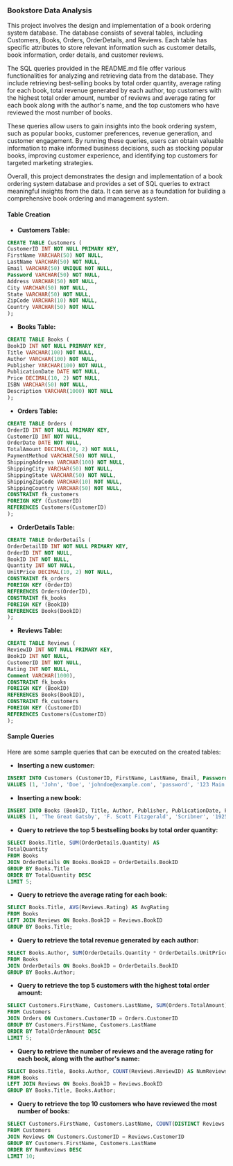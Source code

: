 ### Bookstore Data Analysis

This project involves the design and implementation of a book ordering system database. The database consists of several tables, including Customers, Books, Orders, OrderDetails, and Reviews. Each table has specific attributes to store relevant information such as customer details, book information, order details, and customer reviews.

The SQL queries provided in the README.md file offer various functionalities for analyzing and retrieving data from the database. They include retrieving best-selling books by total order quantity, average rating for each book, total revenue generated by each author, top customers with the highest total order amount, number of reviews and average rating for each book along with the author's name, and the top customers who have reviewed the most number of books.

These queries allow users to gain insights into the book ordering system, such as popular books, customer preferences, revenue generation, and customer engagement. By running these queries, users can obtain valuable information to make informed business decisions, such as stocking popular books, improving customer experience, and identifying top customers for targeted marketing strategies.

Overall, this project demonstrates the design and implementation of a book ordering system database and provides a set of SQL queries to extract meaningful insights from the data. It can serve as a foundation for building a comprehensive book ordering and management system.

#### Table Creation

- **Customers Table:**
```sql
CREATE TABLE Customers (
CustomerID INT NOT NULL PRIMARY KEY,
FirstName VARCHAR(50) NOT NULL,
LastName VARCHAR(50) NOT NULL,
Email VARCHAR(50) UNIQUE NOT NULL,
Password VARCHAR(50) NOT NULL,
Address VARCHAR(50) NOT NULL,
City VARCHAR(50) NOT NULL,
State VARCHAR(50) NOT NULL,
ZipCode VARCHAR(10) NOT NULL,
Country VARCHAR(50) NOT NULL
);
```

- **Books Table:**
```sql
CREATE TABLE Books (
BookID INT NOT NULL PRIMARY KEY,
Title VARCHAR(100) NOT NULL,
Author VARCHAR(100) NOT NULL,
Publisher VARCHAR(100) NOT NULL,
PublicationDate DATE NOT NULL,
Price DECIMAL(10, 2) NOT NULL,
ISBN VARCHAR(50) NOT NULL,
Description VARCHAR(1000) NOT NULL
);
```

- **Orders Table:**
```sql
CREATE TABLE Orders (
OrderID INT NOT NULL PRIMARY KEY,
CustomerID INT NOT NULL,
OrderDate DATE NOT NULL,
TotalAmount DECIMAL(10, 2) NOT NULL,
PaymentMethod VARCHAR(50) NOT NULL,
ShippingAddress VARCHAR(100) NOT NULL,
ShippingCity VARCHAR(50) NOT NULL,
ShippingState VARCHAR(50) NOT NULL,
ShippingZipCode VARCHAR(10) NOT NULL,
ShippingCountry VARCHAR(50) NOT NULL,
CONSTRAINT fk_customers
FOREIGN KEY (CustomerID)
REFERENCES Customers(CustomerID)
);
```

- **OrderDetails Table:**
```sql
CREATE TABLE OrderDetails (
OrderDetailID INT NOT NULL PRIMARY KEY,
OrderID INT NOT NULL,
BookID INT NOT NULL,
Quantity INT NOT NULL,
UnitPrice DECIMAL(10, 2) NOT NULL,
CONSTRAINT fk_orders
FOREIGN KEY (OrderID)
REFERENCES Orders(OrderID),
CONSTRAINT fk_books
FOREIGN KEY (BookID)
REFERENCES Books(BookID)
);
```

- **Reviews Table:**
```sql
CREATE TABLE Reviews (
ReviewID INT NOT NULL PRIMARY KEY,
BookID INT NOT NULL,
CustomerID INT NOT NULL,
Rating INT NOT NULL,
Comment VARCHAR(1000),
CONSTRAINT fk_books
FOREIGN KEY (BookID)
REFERENCES Books(BookID),
CONSTRAINT fk_customers
FOREIGN KEY (CustomerID)
REFERENCES Customers(CustomerID)
);
```

#### Sample Queries

Here are some sample queries that can be executed on the created tables:

- **Inserting a new customer:**
```sql
INSERT INTO Customers (CustomerID, FirstName, LastName, Email, Password, Address, City, State, ZipCode, Country)
VALUES (1, 'John', 'Doe', 'johndoe@example.com', 'password', '123 Main St', 'Anytown', 'CA', '12345', 'USA');
```

- **Inserting a new book:**
```sql
INSERT INTO Books (BookID, Title, Author, Publisher, PublicationDate, Price, ISBN, Description)
VALUES (1, 'The Great Gatsby', 'F. Scott Fitzgerald', 'Scribner', '1925-04-10', 12.99, '978-0743273565', 'The story primarily concerns the young and mysterious millionaire Jay Gatsby...');
```

- **Query to retrieve the top 5 bestselling books by total order quantity:**
```sql
SELECT Books.Title, SUM(OrderDetails.Quantity) AS
TotalQuantity
FROM Books
JOIN OrderDetails ON Books.BookID = OrderDetails.BookID
GROUP BY Books.Title
ORDER BY TotalQuantity DESC
LIMIT 5;
```

- **Query to retrieve the average rating for each book:**
```sql
SELECT Books.Title, AVG(Reviews.Rating) AS AvgRating
FROM Books
LEFT JOIN Reviews ON Books.BookID = Reviews.BookID
GROUP BY Books.Title;
```

- **Query to retrieve the total revenue generated by each author:**
```sql
SELECT Books.Author, SUM(OrderDetails.Quantity * OrderDetails.UnitPrice) AS TotalRevenue
FROM Books
JOIN OrderDetails ON Books.BookID = OrderDetails.BookID
GROUP BY Books.Author;
```

- **Query to retrieve the top 5 customers with the highest total order amount:**
```sql
SELECT Customers.FirstName, Customers.LastName, SUM(Orders.TotalAmount) AS TotalOrderAmount
FROM Customers
JOIN Orders ON Customers.CustomerID = Orders.CustomerID
GROUP BY Customers.FirstName, Customers.LastName
ORDER BY TotalOrderAmount DESC
LIMIT 5;
```

- **Query to retrieve the number of reviews and the average rating for each book, along with the author's name:**
```sql
SELECT Books.Title, Books.Author, COUNT(Reviews.ReviewID) AS NumReviews, AVG(Reviews.Rating) AS AvgRating
FROM Books
LEFT JOIN Reviews ON Books.BookID = Reviews.BookID
GROUP BY Books.Title, Books.Author;
```

- **Query to retrieve the top 10 customers who have reviewed the most number of books:**
```sql
SELECT Customers.FirstName, Customers.LastName, COUNT(DISTINCT Reviews.BookID) AS NumReviews
FROM Customers
JOIN Reviews ON Customers.CustomerID = Reviews.CustomerID
GROUP BY Customers.FirstName, Customers.LastName
ORDER BY NumReviews DESC
LIMIT 10;
```

